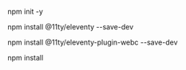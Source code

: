 npm init -y

npm install @11ty/eleventy --save-dev

npm install @11ty/eleventy-plugin-webc --save-dev

npm install

